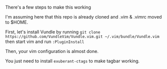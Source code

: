 There's a few steps to make this working

I'm assuming here that this repo is already cloned and .vim & .vimrc moved to $HOME.

First, let's install Vundle by running `git clone https://github.com/VundleVim/Vundle.vim.git ~/.vim/bundle/Vundle.vim` then start vim and run `:PluginInstall`

Then, your vim configuration is almost done.

You just need to install `exuberant-ctags` to make tagbar working.
